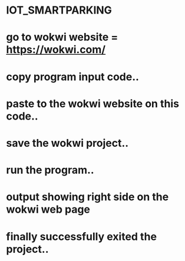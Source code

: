 # IOT_SMARTPARKING

# go to wokwi website = https://wokwi.com/
# copy program input code..
# paste to the wokwi website on this code..
# save the wokwi project..
# run the program..
# output showing right side on the wokwi web page
# finally successfully exited the project..
